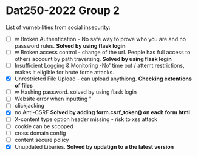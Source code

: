 # Dat250-2022 Group 2

List of vurnebilities from social insecurity:

- [ ] w	Broken Authentication - No safe way to prove who you are and no password rules.  **Solved by using flask login**
- [ ] w	Broken access control - change of the url. People has full access to others account by path traversing. **Solved by using flask login**
- [ ] Insufficient Logging & Monitoring -No' time out / attemt restrictions, makes it eligible for brute force attacks. 
- [x]	Unrestricted File Upload - can upload anythiong. **Checking extentions of files**
- [ ] w	Hashing password. solved by using flask login
- [ ]	Website error when inputting "
- [ ]	clickjacking
- [x]	no Anti-CSRF **Solved by adding form.csrf_token() on each form html**
- [ ]	X-content type option header missing  - risk to xss attack
- [ ]	cookie can be scooped
- [ ]	cross domain config
- [ ]	content secure policy
- [x] Unupdated Libaries. **Solved by updatign to a the latest version**
